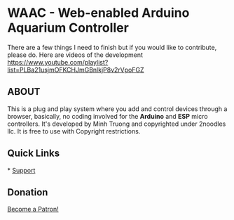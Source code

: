 # WAAC - Web-enabled Arduino Aquarium Controller

There are a few things I need to finish but if you would like to contribute, please do.
Here are videos of the development
https://www.youtube.com/playlist?list=PLBa21usjmOFKCHJmGBnlkjP8v2rVpoFGZ


<h2>ABOUT</h2>
This is a plug and play system where you add and control devices through a browser, basically, no coding involved for the <strong>Arduino</strong> and <strong>ESP</strong> micro controllers. It's developed by Minh Truong and copyrighted under 2noodles llc. It is free to use with Copyright restrictions.


<h2>Quick Links</h2>
* <a href="http://aquatictechtank.net/viewforum.php?f=48">Support</a>

<h2>Donation</h2>
<a href="https://www.patreon.com/bePatron?u=9754566" data-patreon-widget-type="become-patron-button">Become a Patron!</a><script async src="https://c6.patreon.com/becomePatronButton.bundle.js"></script>
